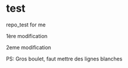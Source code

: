 # test

repo_test for me

1ère modification

2eme modification

PS: Gros boulet, faut mettre des lignes blanches
